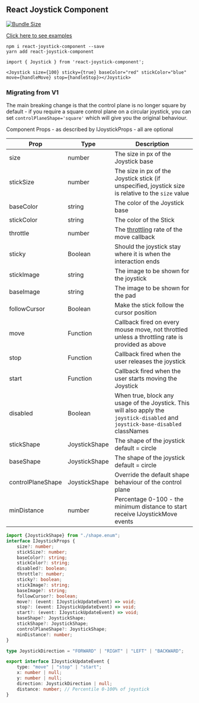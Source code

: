 ## React Joystick Component

[![Bundle Size](https://img.shields.io/bundlephobia/minzip/react-joystick-component?style=plastic)](https://img.shields.io/bundlephobia/minzip/react-joystick-component?style=plastic)

[Click here to see examples](https://elmarti.github.io/react-joystick-component/)


```
npm i react-joystick-component --save
yarn add react-joystick-component
```

```
import { Joystick } from 'react-joystick-component';
```


```React
<Joystick size={100} sticky={true} baseColor="red" stickColor="blue" move={handleMove} stop={handleStop}></Joystick>
```

### Migrating from V1
The main breaking change is that the control plane is no longer square by default - if you require a square control plane on a circular joystick, you can set `controlPlaneShape='square'` which will give you the original behaviour.


Component Props - as described by IJoystickProps - all are optional

| Prop  | Type  | Description  |
|---|---|---|
| size  |  number |  The size in px of the Joystick base  |
| stickSize  |  number |  The size in px of the Joystick stick (if unspecified, joystick size is relative to the `size` value |
|  baseColor |  string |  The color of the Joystick base |
| stickColor  |  string |  The color of the Stick |
|  throttle | number  |  The [throttling](https://codeburst.io/throttling-and-debouncing-in-javascript-b01cad5c8edf) rate of the move callback |
| sticky | Boolean | Should the joystick stay where it is when the interaction ends |
| stickImage | string | The image to be shown for the joystick |
| baseImage | string | The image to be shown for the pad |
| followCursor | Boolean | Make the stick follow the cursor position |
|  move | Function  | Callback fired on every mouse move, not throttled unless a throttling rate is provided as above  |
|  stop | Function  | Callback fired when the user releases the joystick  |
| start  |  Function | Callback fired when the user starts moving the Joystick  |
| disabled | Boolean | When true, block any usage of the Joystick. This will also apply the `joystick-disabled` and `joystick-base-disabled` classNames  |
| stickShape | JoystickShape | The shape of the joystick default = circle|
| baseShape | JoystickShape | The shape of the joystick default = circle|
| controlPlaneShape | JoystickShape | Override the default shape behaviour of the control plane|
| minDistance | number | Percentage 0-100 - the minimum distance to start receive IJoystickMove events|

```TypeScript
import {JoystickShape} from "./shape.enum"; 
interface IJoystickProps {
    size?: number;
    stickSize?: number;
    baseColor?: string;
    stickColor?: string;
    disabled?: boolean;
    throttle?: number;
    sticky?: boolean;
    stickImage?: string;
    baseImage?: string;
    followCursor?: boolean;
    move?: (event: IJoystickUpdateEvent) => void;
    stop?: (event: IJoystickUpdateEvent) => void;
    start?: (event: IJoystickUpdateEvent) => void;
    baseShape?: JoystickShape;
    stickShape?: JoystickShape;
    controlPlaneShape?: JoystickShape;
    minDistance?: number;
}
```

```TypeScript
type JoystickDirection = "FORWARD" | "RIGHT" | "LEFT" | "BACKWARD";

export interface IJoystickUpdateEvent {
    type: "move" | "stop" | "start";
    x: number | null;
    y: number | null;
    direction: JoystickDirection | null;
    distance: number; // Percentile 0-100% of joystick 
}
```
